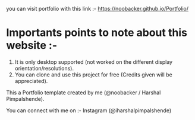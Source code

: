 you can visit portfolio with this link :- https://noobacker.github.io/Portfolio/

# Importants points to note about this website :- 
1. It is only desktop supported (not worked on the different display orientation/resolutions).
2. You can clone and use this project for free (Credits given will be appreciated).


This a Portfolio template created by me (@noobacker / Harshal Pimpalshende).

You can connect with me on :- Instagram (@iharshalpimpalshende)
